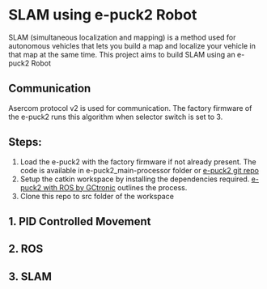 
  

# SLAM using e-puck2 Robot

SLAM (simultaneous localization and mapping) is a method used for autonomous vehicles that lets you build a map and localize your vehicle in that map at the same time. This project aims to build SLAM using an e-puck2 Robot

  

##  Communication

Asercom protocol v2 is used for communication. The factory firmware of the e-puck2 runs this algorithm when selector switch is set to 3.

  

## Steps:

1. Load the e-puck2 with the factory firmware if not already present. The code is available in e-puck2_main-processor folder or [e-puck2 git repo](https://github.com/e-puck2/e-puck2_main-processor)
2. Setup the catkin workspace by installing the dependencies required. [e-puck2 with ROS by GCtronic](https://www.gctronic.com/doc/index.php?title=e-puck2_PC_side_development#ROS) outlines the process.
3. Clone this repo to src folder of the workspace


## 1. PID Controlled Movement

  

## 2. ROS

  

## 3. SLAM